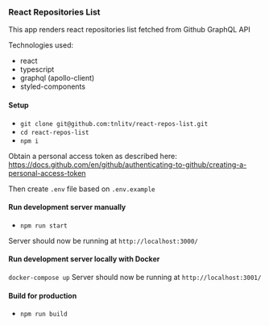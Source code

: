 ### React Repositories List

This app renders react repositories list fetched from Github GraphQL API

Technologies used:
- react
- typescript
- graphql (apollo-client)
- styled-components

#### Setup
- `git clone git@github.com:tnlitv/react-repos-list.git`
- `cd react-repos-list`
- `npm i`

Obtain a personal access token as described here: https://docs.github.com/en/github/authenticating-to-github/creating-a-personal-access-token

Then create `.env` file based on `.env.example` 

#### Run development server manually
- `npm run start`

Server should now be running at `http://localhost:3000/`

#### Run development server locally with Docker
`docker-compose up`
Server should now be running at `http://localhost:3001/`


#### Build for production
- `npm run build`
